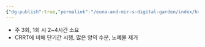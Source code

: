 ```yaml
---
{"dg-publish":true,"permalink":"/euna-and-mir-s-digital-garden/index/hd-hemodialysis/"}
---
```


- 주 3회, 1회 시 2~4시간 소요
- CRRT에 비해 단기간 시행, 많은 양의 수분, 노폐물 제거